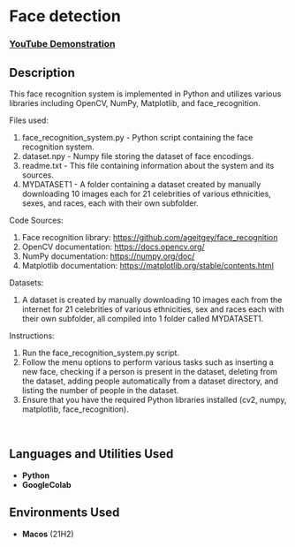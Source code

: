 <h1>Face detection</h1>

 ### [YouTube Demonstration](https://youtu.be/6dmhbq5XsuQ)

<h2>Description</h2>
This face recognition system is implemented in Python and utilizes various libraries including OpenCV, NumPy, Matplotlib, and face_recognition.

Files used:
1. face_recognition_system.py - Python script containing the face recognition system.
2. dataset.npy - Numpy file storing the dataset of face encodings.
3. readme.txt - This file containing information about the system and its sources.
4. MYDATASET1 - A folder containing a dataset created by manually downloading 10 images each for 21 celebrities of various ethnicities, sexes, and races, each with their own subfolder.


Code Sources:
1. Face recognition library: https://github.com/ageitgey/face_recognition
2. OpenCV documentation: https://docs.opencv.org/
3. NumPy documentation: https://numpy.org/doc/
4. Matplotlib documentation: https://matplotlib.org/stable/contents.html

Datasets:
1. A dataset is created by manually downloading 10 images each from the internet for 21 celebrities of various ethnicities, sex and races each with their own subfolder, all compiled into 1 folder called MYDATASET1.

Instructions:
1. Run the face_recognition_system.py script.
2. Follow the menu options to perform various tasks such as inserting a new face, checking if a person is present in the dataset, deleting from the dataset, adding people automatically from a dataset directory, and listing the number of people in the dataset.
3. Ensure that you have the required Python libraries installed (cv2, numpy, matplotlib, face_recognition).

<br />


<h2>Languages and Utilities Used</h2>

- <b>Python</b> 
- <b>GoogleColab</b>

<h2>Environments Used </h2>

- <b>Macos</b> (21H2)



<!--
 ```diff
- text in red
+ text in green
! text in orange
# text in gray
@@ text in purple (and bold)@@
```
--
